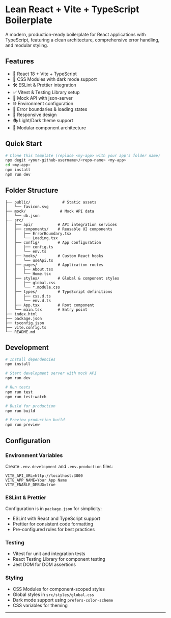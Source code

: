 # Lean React + Vite + TypeScript Boilerplate

A modern, production-ready boilerplate for React applications with TypeScript, featuring a clean architecture, comprehensive error handling, and modular styling.

## Features

- 🚀 React 18 + Vite + TypeScript
- 🎨 CSS Modules with dark mode support
- 🛠️ ESLint & Prettier integration
- ✅ Vitest & Testing Library setup
- 🔄 Mock API with json-server
- 🌐 Environment configuration
- 🎯 Error boundaries & loading states
- 📱 Responsive design
- 🎭 Light/Dark theme support
- 🧩 Modular component architecture

## Quick Start

```bash
# Clone this template (replace <my-app> with your app's folder name)
npx degit <your-github-username>/<repo-name> <my-app>
cd <my-app>
npm install
npm run dev
```

## Folder Structure

```
├── public/              # Static assets
│   └── favicon.svg
├── mock/               # Mock API data
│   └── db.json
├── src/
│   ├── api/           # API integration services
│   ├── components/    # Reusable UI components
│   │   ├── ErrorBoundary.tsx
│   │   └── Loading.tsx
│   ├── config/        # App configuration
│   │   ├── config.ts
│   │   └── env.ts
│   ├── hooks/         # Custom React hooks
│   │   └── useApi.ts
│   ├── pages/         # Application routes
│   │   ├── About.tsx
│   │   └── Home.tsx
│   ├── styles/        # Global & component styles
│   │   ├── global.css
│   │   └── *.module.css
│   ├── types/         # TypeScript definitions
│   │   ├── css.d.ts
│   │   └── env.d.ts
│   ├── App.tsx        # Root component
│   └── main.tsx       # Entry point
├── index.html
├── package.json
├── tsconfig.json
├── vite.config.ts
└── README.md
```

## Development

```bash
# Install dependencies
npm install

# Start development server with mock API
npm run dev

# Run tests
npm run test
npm run test:watch

# Build for production
npm run build

# Preview production build
npm run preview
```

## Configuration

### Environment Variables
Create `.env.development` and `.env.production` files:
```env
VITE_API_URL=http://localhost:3000
VITE_APP_NAME=Your App Name
VITE_ENABLE_DEBUG=true
```

### ESLint & Prettier
Configuration is in `package.json` for simplicity:
- ESLint with React and TypeScript support
- Prettier for consistent code formatting
- Pre-configured rules for best practices

### Testing
- Vitest for unit and integration tests
- React Testing Library for component testing
- Jest DOM for DOM assertions

### Styling
- CSS Modules for component-scoped styles
- Global styles in `src/styles/global.css`
- Dark mode support using `prefers-color-scheme`
- CSS variables for theming

---